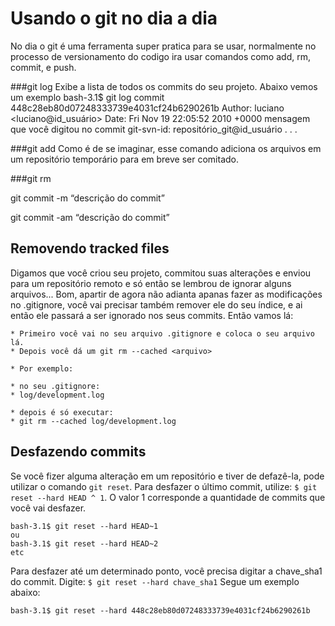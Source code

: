 # Usando o git no dia a dia

No dia o git é uma ferramenta super pratica para se usar, normalmente no processo de versionamento do codigo ira usar comandos como add, rm, commit, e push.

###git log
Exibe a lista de todos os commits do seu projeto. Abaixo vemos um exemplo
    bash-3.1$ git log
    commit 448c28eb80d07248333739e4031cf24b6290261b
    Author: luciano <luciano@id_usuário>
    Date:   Fri Nov 19 22:05:52 2010 +0000
      mensagem que você digitou no commit
      git-svn-id: repositório_git@id_usuário
    .
    .
    .


###git add
Como é de se imaginar, esse comando adiciona os arquivos em um repositório temporário para em breve ser comitado.

###git rm

git commit -m “descrição do commit”

git commit -am “descrição do commit”

## Removendo tracked files

Digamos que você criou seu projeto, commitou suas alterações e enviou para um repositório remoto e só então se lembrou de 
ignorar alguns arquivos... Bom, apartir de agora não adianta apanas fazer as modificações no .gitignore, você vai precisar também 
remover ele do seu índice, e ai então ele passará a ser ignorado nos seus commits. Então vamos lá:

    * Primeiro você vai no seu arquivo .gitignore e coloca o seu arquivo lá.
    * Depois você dá um git rm --cached <arquivo>

    * Por exemplo:

    * no seu .gitignore:
    * log/development.log

    * depois é só executar:
    * git rm --cached log/development.log

## Desfazendo commits

Se você fizer alguma alteração em um repositório e tiver de defazê-la, pode utilizar o comando <code>git reset</code>.
Para desfazer o último commit, utilize:
<code>$ git reset --hard HEAD ^ 1</code>. O valor 1 corresponde a quantidade de commits que você vai desfazer.

    bash-3.1$ git reset --hard HEAD~1
    ou
    bash-3.1$ git reset --hard HEAD~2
    etc

Para desfazer até um determinado ponto, você precisa digitar a chave_sha1 do commit.
Digite: <code>$ git reset --hard chave_sha1</code> Segue um exemplo abaixo:

    bash-3.1$ git reset --hard 448c28eb80d07248333739e4031cf24b6290261b
